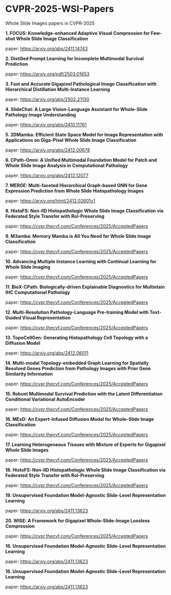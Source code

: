 # CVPR-2025-WSI-Papers
Whole Slide Images papers in CVPR-2025 

**1. FOCUS: Knowledge-enhanced Adaptive Visual Compression for Few-shot Whole Slide Image Classification**

paper: https://arxiv.org/abs/2411.14743 

**2. Distilled Prompt Learning for Incomplete Multimodal Survival Prediction**

paper: https://arxiv.org/pdf/2503.01653

**3. Fast and Accurate Gigapixel Pathological Image Classification with Hierarchical Distillation Multi-Instance Learning**

paper: https://arxiv.org/abs/2502.21130

**4. SlideChat: A Large Vision-Language Assistant for Whole-Slide Pathology Image Understanding**

paper: https://arxiv.org/abs/2410.11761

**5. 2DMamba: Efficient State Space Model for Image Representation with Applications on Giga-Pixel Whole Slide Image Classification**

paper: https://arxiv.org/abs/2412.00678

**6. CPath-Omni: A Unified Multimodal Foundation Model for Patch and Whole Slide Image Analysis in Computational Pathology**

paper: https://arxiv.org/abs/2412.12077

**7. MERGE: Multi-faceted Hierarchical Graph-based GNN for Gene Expression Prediction from Whole Slide Histopathology Images**

paper: https://arxiv.org/html/2412.02601v1

**8. HistoFS: Non-IID Histopathologic Whole Slide Image Classification via Federated Style Transfer with RoI-Preserving**

paper: https://cvpr.thecvf.com/Conferences/2025/AcceptedPapers

**9. M3amba: Memory Mamba is All You Need for Whole Slide Image Classification**

paper: https://cvpr.thecvf.com/Conferences/2025/AcceptedPapers

**10. Advancing Multiple Instance Learning with Continual Learning for Whole Slide Imaging**

paper: https://cvpr.thecvf.com/Conferences/2025/AcceptedPapers

**11. BioX-CPath: Biologically-driven Explainable Diagnostics for Multistain IHC Computational Pathology**

paper: https://cvpr.thecvf.com/Conferences/2025/AcceptedPapers

**12. Multi-Resolution Pathology-Language Pre-training Model with Text-Guided Visual Representation**

paper: https://cvpr.thecvf.com/Conferences/2025/AcceptedPapers

**13. TopoCellGen: Generating Histopathology Cell Topology with a Diffusion Model**

paper: https://arxiv.org/abs/2412.06011

**14. Multi-modal Topology-embedded Graph Learning for Spatially Resolved Genes Prediction from Pathology Images with Prior Gene Similarity Information**

paper: https://cvpr.thecvf.com/Conferences/2025/AcceptedPapers

**15. Robust Multimodal Survival Prediction with the Latent Differentiation Conditional Variational AutoEncoder**

paper: https://cvpr.thecvf.com/Conferences/2025/AcceptedPapers

**16. MExD: An Expert-Infused Diffusion Model for Whole-Slide Image Classification**

paper: https://cvpr.thecvf.com/Conferences/2025/AcceptedPapers

**17. Learning Heterogeneous Tissues with Mixture of Experts for Gigapixel Whole Slide Images**

paper: https://cvpr.thecvf.com/Conferences/2025/AcceptedPapers

**18. HistoFS: Non-IID Histopathologic Whole Slide Image Classification via Federated Style Transfer with RoI-Preserving**

paper: https://cvpr.thecvf.com/Conferences/2025/AcceptedPapers

**19. Unsupervised Foundation Model-Agnostic Slide-Level Representation Learning**

paper: https://arxiv.org/abs/2411.13623

**20. WISE: A Framework for Gigapixel Whole-Slide-Image Lossless Compression**

paper: https://cvpr.thecvf.com/Conferences/2025/AcceptedPapers

**16. Unsupervised Foundation Model-Agnostic Slide-Level Representation Learning**

paper: https://arxiv.org/abs/2411.13623

**16. Unsupervised Foundation Model-Agnostic Slide-Level Representation Learning**

paper: https://arxiv.org/abs/2411.13623





















